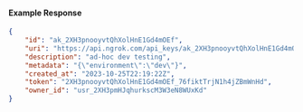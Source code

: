 <!-- Code generated for API Clients. DO NOT EDIT. -->

#### Example Response

```json
{
	"id": "ak_2XH3pnooyvtQhXolHnE1Gd4mOEf",
	"uri": "https://api.ngrok.com/api_keys/ak_2XH3pnooyvtQhXolHnE1Gd4mOEf",
	"description": "ad-hoc dev testing",
	"metadata": "{\"environment\":\"dev\"}",
	"created_at": "2023-10-25T22:19:22Z",
	"token": "2XH3pnooyvtQhXolHnE1Gd4mOEf_76fiktTrjN1h4jZBmWnHd",
	"owner_id": "usr_2XH3pmHJqhurkscM3W3eN8WUxKd"
}
```
